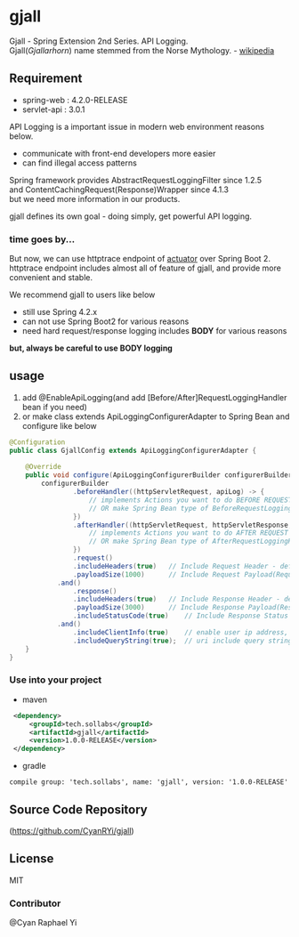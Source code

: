 # gjall
Gjall - Spring Extension 2nd Series. API Logging.<br/>
Gjall(_Gjallarhorn_) name stemmed from the Norse Mythology. - [wikipedia](https://en.wikipedia.org/wiki/Gjallarhorn)

## Requirement

* spring-web : 4.2.0-RELEASE
* servlet-api : 3.0.1

API Logging is a important issue in modern web environment reasons below.
* communicate with front-end developers more easier
* can find illegal access patterns

Spring framework provides AbstractRequestLoggingFilter since 1.2.5<br/>
and ContentCachingRequest(Response)Wrapper since 4.1.3<br/>
but we need more information in our products.

gjall defines its own goal - doing simply, get powerful API logging.

### time goes by...
But now, we can use httptrace endpoint of [actuator](https://docs.spring.io/spring-boot/docs/current/reference/html/production-ready-endpoints.html) over Spring Boot 2.   
httptrace endpoint includes almost all of feature of gjall, and provide more convenient and stable.  

We recommend gjall to users like below
- still use Spring 4.2.x
- can not use Spring Boot2 for various reasons
- need hard request/response logging includes **BODY** for various reasons

**but, always be careful to use BODY logging**

## usage
1. add @EnableApiLogging(and add [Before/After]RequestLoggingHandler bean if you need)
1. or make class extends ApiLoggingConfigurerAdapter to Spring Bean and configure like below

```java
@Configuration
public class GjallConfig extends ApiLoggingConfigurerAdapter {
                         
    @Override
    public void configure(ApiLoggingConfigurerBuilder configurerBuilder) {
        configurerBuilder
                .beforeHandler((httpServletRequest, apiLog) -> {
                    // implements Actions you want to do BEFORE REQUEST
                    // OR make Spring Bean type of BeforeRequestLoggingHandler 
                })
                .afterHandler((httpServletRequest, httpServletResponse, apiLog) -> {
                    // implements Actions you want to do AFTER REQUEST
                    // OR make Spring Bean type of AfterRequestLoggingHandler
                })
                .request()
                .includeHeaders(true)   // Include Request Header - default false
                .payloadSize(1000)      // Include Request Payload(Request Body). if set 0, payload not logging - default 0
            .and()
                .response()
                .includeHeaders(true)   // Include Response Header - default false
                .payloadSize(3000)      // Include Response Payload(Response Body). if set 0, payload not logging - default 0
                .includeStatusCode(true)    // Include Response Status - default false
            .and()
                .includeClientInfo(true)    // enable user ip address, userId, session id Logging - default false
                .includeQueryString(true);  // uri include query string - default true
    }
}
```

### Use into your project
- maven
```xml
 <dependency>
     <groupId>tech.sollabs</groupId>
     <artifactId>gjall</artifactId>
     <version>1.0.0-RELEASE</version>
 </dependency>
```
- gradle
```
compile group: 'tech.sollabs', name: 'gjall', version: '1.0.0-RELEASE'
```

## Source Code Repository
(https://github.com/CyanRYi/gjall)

## License
MIT

### Contributor
@Cyan Raphael Yi